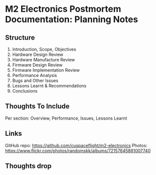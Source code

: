 # M2 Electronics Postmortem Documentation: Planning Notes

## Structure

1. Introduction, Scope, Objectives
1. Hardware Design Review
1. Hardware Manufacture Review
1. Firmware Design Review
1. Firmware Implementation Review
1. Performance Analysis
1. Bugs and Other Issues
1. Lessons Learnt & Recommendations
1. Conclusions

## Thoughts To Include
Per section: Overview, Performance, Issues, Lessons Learnt

## Links

GitHub repo: https://github.com/cuspaceflight/m2-electronics
Photos: https://www.flickr.com/photos/randomskk/albums/72157645881007740

## Thoughts drop
